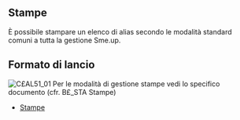 ## Stampe
È possibile stampare un elenco di alias secondo le modalità standard comuni a tutta la gestione Sme.up.
## Formato di lancio
![C£AL51_01](https://doc.smeup.com/immagini/MBDOC_OGG-P_C£AL51A/CXAL51_01.png)
Per le modalità di gestione stampe vedi lo specifico documento (cfr. B£_STA Stampe)
- [Stampe](Sorgenti/DOC_OPE/TA/B£AMO/B£_STA)
